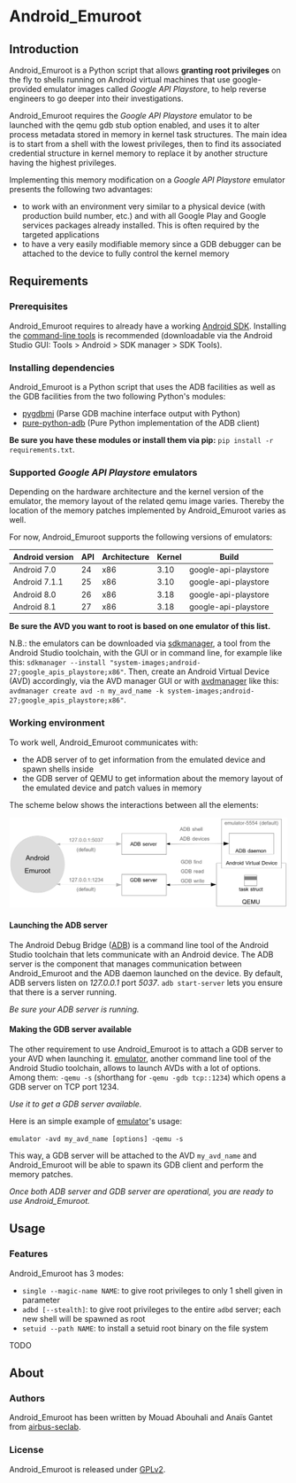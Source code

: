 # Android_Emuroot

## Introduction

Android_Emuroot is a Python script that allows **granting root privileges** on
the fly to shells running on Android virtual machines that use google-provided
emulator images called *Google API Playstore*, to help reverse engineers to
go deeper into their investigations.

Android_Emuroot requires the *Google API Playstore* emulator to be launched
with the qemu gdb stub option enabled, and uses it to alter process metadata
stored in memory in kernel task structures. The main idea
is to start from a shell with the lowest privileges, then to find its
associated credential structure in kernel memory to replace it by another
structure having the highest privileges.

Implementing this memory modification on a *Google API Playstore* emulator presents the
following two advantages:
* to work with an environment very similar to a physical device (with production 
  build number, etc.) and with all Google Play and Google services packages 
  already installed. This is often required by the targeted applications
* to have a very easily modifiable memory since a GDB debugger can be attached to 
  the device to fully control the kernel memory

## Requirements

### Prerequisites

Android_Emuroot requires to already have a working [Android
SDK](https://developer.android.com/studio). Installing the [command-line
tools](https://developer.android.com/studio#command-tools) is recommended
(downloadable via the Android Studio GUI: Tools > Android > SDK manager > SDK
Tools).

### Installing dependencies

Android_Emuroot is a Python script that uses the ADB facilities as well as the
GDB facilities from the two following Python's modules:

* [pygdbmi](https://pypi.org/project/pygdbmi) (Parse GDB machine interface output with Python)
* [pure-python-adb](https://pypi.org/project/pure-python-adb) (Pure Python implementation of the ADB client)

**Be sure you have these modules or install them via pip:** `pip install -r requirements.txt`.

### Supported *Google API Playstore* emulators

Depending on the hardware architecture and the kernel version of the emulator,
the memory layout of the related qemu image varies. Thereby the location of
the memory patches implemented by Android_Emuroot varies as well. 

For now, Android_Emuroot supports the following versions of emulators:

| Android version | API | Architecture | Kernel | Build                |
| --------------- | --- | ------------ | ------ | -------------------- |
| Android 7.0     | 24  | x86          | 3.10   | google-api-playstore |
| Android 7.1.1   | 25  | x86          | 3.10   | google-api-playstore |
| Android 8.0     | 26  | x86          | 3.18   | google-api-playstore |
| Android 8.1     | 27  | x86          | 3.18   | google-api-playstore |


**Be sure the AVD you want to root is based on one emulator of this list.**

N.B.: the emulators can be downloaded via
[sdkmanager](https://developer.android.com/studio/command-line/sdkmanager), a
tool from the Android Studio toolchain, with the GUI or in command line, for
example like this: ```sdkmanager --install "system-images;android-27;google_apis_playstore;x86"```. 
Then, create an Android Virtual Device (AVD) accordingly, via the AVD manager GUI or
with
[avdmanager](https://developer.android.com/studio/command-line/avdmanager)
like this: `avdmanager create avd -n my_avd_name -k system-images;android-27;google_apis_playstore;x86"`.


### Working environment

To work well, Android_Emuroot communicates with:

* the ADB server of to get information from the emulated device and spawn shells inside
* the GDB server of QEMU to get information about the memory layout of the emulated device and patch values in memory

The scheme below shows the interactions between all the elements:

![Android_Emuroot working environment](docs/android_emuroot_working_env.png)


#### Launching the ADB server

The Android Debug Bridge
([ADB](https://developer.android.com/studio/command-line/adb)) is a
command line tool of the Android Studio toolchain that lets communicate with
an Android device. The ADB server is the component that manages communication
between Android_Emuroot and the ADB daemon launched on the device. By default,
ADB servers listen on *127.0.0.1* port *5037*. `adb start-server` lets you
ensure that there is a server running.

*Be sure your ADB server is running.*


#### Making the GDB server available

The other requirement to use Android_Emuroot is to attach a GDB server to your
AVD when launching it.
[emulator](https://developer.android.com/studio/run/emulator-commandline),
another command line tool of the Android Studio toolchain, allows to launch
AVDs with a lot of options. Among them: `-qemu -s` (shorthang for `-qemu -gdb tcp::1234`) 
 which opens a GDB server on TCP port 1234. 

*Use it to get a GDB server available.*

Here is an simple example of [emulator](https://developer.android.com/studio/run/emulator-commandline)'s usage:

```emulator -avd my_avd_name [options] -qemu -s```

This way, a GDB server will be attached to the AVD `my_avd_name` and
Android_Emuroot will be able to spawn its GDB client and perform the memory
patches.

*Once both ADB server and GDB server are operational, you are ready to use Android_Emuroot.*

## Usage

### Features 

Android_Emuroot has 3 modes:

* `single --magic-name NAME`:  to give root privileges to only 1 shell given in parameter
* `adbd [--stealth]`:  to give root privileges to the entire `adbd` server; each new shell will be spawned as root
* `setuid --path NAME`:  to install a setuid root binary on the file system


TODO


## About

### Authors

Android_Emuroot has been written by Mouad Abouhali and Anaïs Gantet from
[airbus-seclab](https://airbus-seclab.github.io).


### License

Android_Emuroot is released under
[GPLv2](https://github.com/airbus-seclab/android_emuroot/blob/master/LICENSE.md).
